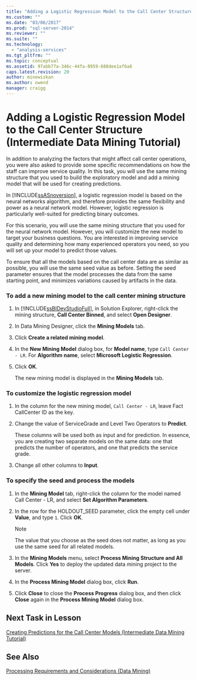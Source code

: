 ```yaml
---
title: "Adding a Logistic Regression Model to the Call Center Structure (Intermediate Data Mining Tutorial) | Microsoft Docs"
ms.custom: ""
ms.date: "03/06/2017"
ms.prod: "sql-server-2014"
ms.reviewer: ""
ms.suite: ""
ms.technology: 
  - "analysis-services"
ms.tgt_pltfrm: ""
ms.topic: conceptual
ms.assetid: 97abb77a-346c-44fa-8959-688dee1af6a8
caps.latest.revision: 20
author: minewiskan
ms.author: owend
manager: craigg
---
```

# Adding a Logistic Regression Model to the Call Center Structure (Intermediate Data Mining Tutorial)
  In addition to analyzing the factors that might affect call center operations, you were also asked to provide some specific recommendations on how the staff can improve service quality. In this task, you will use the same mining structure that you used to build the exploratory model and add a mining model that will be used for creating predictions.  
  
 In [!INCLUDE[ssASnoversion](../includes/ssasnoversion-md.md)], a logistic regression model is based on the neural networks algorithm, and therefore provides the same flexibility and power as a neural network model. However, logistic regression is particularly well-suited for predicting binary outcomes.  
  
 For this scenario, you will use the same mining structure that you used for the neural network model. However, you will customize the new model to target your business questions. You are interested in improving service quality and determining how many experienced operators you need, so you will set up your model to predict those values.  
  
 To ensure that all the models based on the call center data are as similar as possible, you will use the same seed value as before. Setting the seed parameter ensures that the model processes the data from the same starting point, and minimizes variations caused by artifacts in the data.  
  
### To add a new mining model to the call center mining structure  
  
1.  In [!INCLUDE[ssBIDevStudioFull](../includes/ssbidevstudiofull-md.md)], in Solution Explorer, right-click the mining structure, **Call Center Binned**, and select **Open Designer**.  
  
2.  In Data Mining Designer, click the **Mining Models** tab.  
  
3.  Click **Create a related mining model**.  
  
4.  In the **New Mining Model** dialog box, for **Model name**, type `Call Center - LR`.  For **Algorithm name**, select **Microsoft Logistic Regression**.  
  
5.  Click **OK**.  
  
     The new mining model is displayed in the **Mining Models** tab.  
  
### To customize the logistic regression model  
  
1.  In the column for the new mining model, `Call Center - LR`, leave Fact CallCenter ID as the key.  
  
2.  Change the value of ServiceGrade and Level Two Operators to **Predict**.  
  
     These columns will be used both as input and for prediction. In essence, you are creating two separate models on the same data: one that predicts the number of operators, and one that predicts the service grade.  
  
3.  Change all other columns to **Input**.  
  
### To specify the seed and process the models  
  
1.  In the **Mining Model** tab, right-click the column for the model named Call Center - LR, and select **Set Algorithm Parameters**.  
  
2.  In the row for the HOLDOUT_SEED parameter, click the empty cell under **Value**, and type `1`. Click **OK**.  
  
    > [!NOTE]  
    >  The value that you choose as the seed does not matter, as long as you use the same seed for all related models.  
  
3.  In the **Mining Models** menu, select **Process Mining Structure and All Models**. Click **Yes** to deploy the updated data mining project to the server.  
  
4.  In the **Process Mining Model** dialog box, click **Run**.  
  
5.  Click **Close** to close the **Process Progress** dialog box, and then click **Close** again in the **Process Mining Model** dialog box.  
  
## Next Task in Lesson  
 [Creating Predictions for the Call Center Models &#40;Intermediate Data Mining Tutorial&#41;](../../2014/tutorials/create-predictions-call-center-models-intermediate-data-mining-tutorial.md)  
  
## See Also  
 [Processing Requirements and Considerations &#40;Data Mining&#41;](../../2014/analysis-services/data-mining/processing-requirements-and-considerations-data-mining.md)  
  
  
